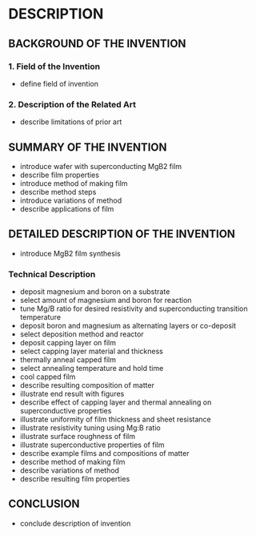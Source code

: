 # DESCRIPTION

## BACKGROUND OF THE INVENTION

### 1. Field of the Invention

- define field of invention

### 2. Description of the Related Art

- describe limitations of prior art

## SUMMARY OF THE INVENTION

- introduce wafer with superconducting MgB2 film
- describe film properties
- introduce method of making film
- describe method steps
- introduce variations of method
- describe applications of film

## DETAILED DESCRIPTION OF THE INVENTION

- introduce MgB2 film synthesis

### Technical Description

- deposit magnesium and boron on a substrate
- select amount of magnesium and boron for reaction
- tune Mg/B ratio for desired resistivity and superconducting transition temperature
- deposit boron and magnesium as alternating layers or co-deposit
- select deposition method and reactor
- deposit capping layer on film
- select capping layer material and thickness
- thermally anneal capped film
- select annealing temperature and hold time
- cool capped film
- describe resulting composition of matter
- illustrate end result with figures
- describe effect of capping layer and thermal annealing on superconductive properties
- illustrate uniformity of film thickness and sheet resistance
- illustrate resistivity tuning using Mg:B ratio
- illustrate surface roughness of film
- illustrate superconductive properties of film
- describe example films and compositions of matter
- describe method of making film
- describe variations of method
- describe resulting film properties

## CONCLUSION

- conclude description of invention

